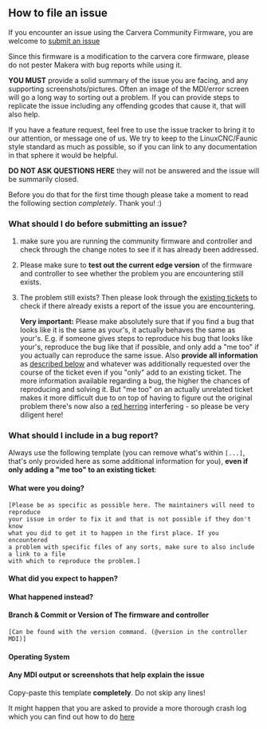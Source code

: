 ## How to file an issue

If you encounter an issue using the Carvera Community Firmware, you are welcome to
[submit an issue](https://github.com/Carvera-Community/Carvera_Community_Firmware/issues)

Since this firmware is a modification to the carvera core firmware, please do not pester Makera with bug reports while using it. 

**YOU MUST** provide a solid summary of the issue you are facing, and any supporting screenshots/pictures. Often an image of the MDI/error screen will go a long way to sorting out a problem. If you can provide steps to replicate the issue including any offending gcodes that cause it, that will also help. 

If you have a feature request, feel free to use the issue tracker to bring it to our attention, or message one of us. 
We try to keep to the LinuxCNC/Faunic style standard as much as possible, so if you can link to any documentation in that sphere it would be helpful.


**DO NOT ASK QUESTIONS HERE** they will not be answered and the issue will be summarily closed.

Before you do that for the first time though please take a moment to read the
following section *completely*. Thank you! :)

### What should I do before submitting an issue?

1. make sure you are running the community firmware and controller and check through the change notes to see if it has already been addressed. 

2. Please make sure to **test out the current edge version** of the firmware and controller to see
   whether the problem you are encountering still exists.

3. The problem still exists? Then please look through the
   [existing tickets](https://github.com/Carvera-Community/Carvera_Community_Firmware/issues?q=is%3Aopen+is%3Aissue)
   to check if there already exists a report of the issue you are encountering.

   **Very important:** Please make absolutely sure that if you find a bug that looks like
   it is the same as your's, it actually behaves the same as your's. E.g. if someone gives steps
   to reproduce his bug that looks like your's, reproduce the bug like that if possible,
   and only add a "me too" if you actually can reproduce the same
   issue. Also **provide all information** as [described below](#what-should-i-include-in-a-bug-report)
   and whatever was additionally requested over the course of the ticket
   even if you "only" add to an existing ticket. The more information available regarding a bug, the higher
   the chances of reproducing and solving it. But "me too" on an actually unrelated ticket
   makes it more difficult due to on top of having to figure out the original problem
   there's now also a [red herring](https://en.wikipedia.org/wiki/Red_herring) interfering - so please be
   very diligent here!

### What should I include in a bug report?

Always use the following template (you can remove what's within `[...]`, that's
only provided here as some additional information for you), **even if only adding a
"me too" to an existing ticket**:

#### What were you doing?

    [Please be as specific as possible here. The maintainers will need to reproduce
    your issue in order to fix it and that is not possible if they don't know
    what you did to get it to happen in the first place. If you encountered
    a problem with specific files of any sorts, make sure to also include a link to a file
    with which to reproduce the problem.]

#### What did you expect to happen?

#### What happened instead?

#### Branch & Commit or Version of The firmware and controller

    [Can be found with the version command. (@version in the controller MDI)]

#### Operating System

#### Any MDI output or screenshots that help explain the issue


Copy-paste this template **completely**. Do not skip any lines!

It might happen that you are asked to provide a more thorough crash log which you can find out how to do [here](http://smoothieware.org/mri-debugging
)
